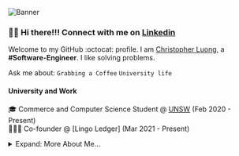 ![Banner](https://raw.github.com/Chris-Luong/Chris-Luong/master/images/ChrisGithubCP.png)

### 👋🏼 Hi there!!! Connect with me on [Linkedin](https://www.linkedin.com/in/christopherluong3)

Welcome to my GitHub :octocat: profile. I am [Christopher Luong](https://www.linkedin.com/in/christopherluong3), a **#Software-Engineer**. I like solving problems.

Ask me about: `Grabbing a Coffee` `University life`

#### University and Work

🎓 Commerce and Computer Science Student @ [UNSW](https://www.unsw.edu.au) (Feb 2020 - Present)  
👨🏼‍💻 Co-founder @ [Lingo Ledger] (Mar 2021 - Present)


<details>

<summary>Expand: More About Me...</summary>

<p>

```javascript
const Chris = {
  code: [JavaScript, TypeScript, Python, C],
  tools: [Webflow, Figma, GitHub],
  extracurriculars: [
    {
      type: "society"
      label: "UNSW BSOC",
      position: ["IT Director", "Subcommittee Member"],
      duration: "2 years",
    }
  ],
  challenge: "This year, I want to launch a startup and learn as much as I can about the processes.",
};
```

#### Recent Projects

#### 🌏 UNSW Business Society website

<a href="https://www.unswbsoc.com/">
    <img align="left" src="https://raw.github.com/Chris-Luong/Chris-Luong/master/images/bsoc ss.png" width="300">
</a>
UNSW Business Society is the largest society at the University of New South Wales with over 11,000 members and the society hosts 75+ events every year. These events are aimed at fostering the devlopment of students from the Business School by enhancing their social, personal and professional skills.

I used Webflow to create the website and make it responsive with my co-director and Godadddy to host it. The website contains multiple pages showcasing different aspects of the society including a blog page to give students information on various topics and a signup page to allow people to signup to the mailing list.
</p>
<p>

####  💵 Lingo List

<a href="https://www.lingolist.com.au/">
	<img align="left" src="https://raw.github.com/jhingun1/jhingun1/master/images/Erxes.png" width="300">
</a>

[Lingo List](https://www.Lingolist.com.au/) is a marketplace for finding interpreters.
</p>
